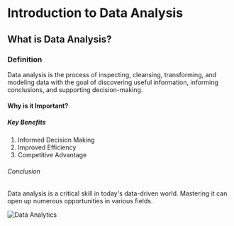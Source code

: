# Introduction to Data Analysis

## What is Data Analysis?

### Definition
Data analysis is the process of inspecting, cleansing, transforming, and modeling data with the goal of discovering useful information, informing conclusions, and supporting decision-making.

#### Why is it Important?

##### Key Benefits
1. Informed Decision Making
2. Improved Efficiency
3. Competitive Advantage

###### Conclusion
Data analysis is a critical skill in today's data-driven world. Mastering it can open up numerous opportunities in various fields.

![Data Analytics](https://images.pexels.com/photos/265087/pexels-photo-265087.jpeg)

